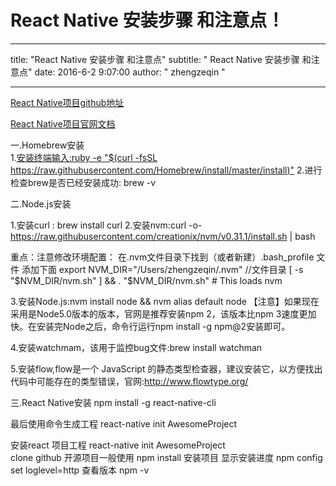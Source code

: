 # React Native 安装步骤 和注意点！
---

title: "React Native 安装步骤 和注意点"
subtitle: " React Native 安装步骤 和注意点"
date: 2016-6-2 9:07:00
author: " zhengzeqin "

---

[React Native项目github地址](https://github.com/facebook/react-native)

[React Native项目官网文档](http://facebook.github.io/react-native/docs/getting-started.html)

一.Homebrew安装  
1.[安装终端输入:ruby -e "$(curl -fsSL https://raw.githubusercontent.com/Homebrew/install/master/install)"](http://brew.sh/)
2.进行检查brew是否已经安装成功: brew -v 

二.Node.js安装

1.安装curl : brew install curl 
2.安装nvm:curl -o- https://raw.githubusercontent.com/creationix/nvm/v0.31.1/install.sh | bash

重点：注意修改环境配置：
在.nvm文件目录下找到（或者新建）.bash_profile 文件  添加下面
export NVM_DIR="/Users/zhengzeqin/.nvm" //文件目录
[ -s "$NVM_DIR/nvm.sh" ] && . "$NVM_DIR/nvm.sh" # This loads nvm

3.安装Node.js:nvm install node && nvm alias default node
【注意】如果现在采用是Node5.0版本的版本，官网是推荐安装npm 2，该版本比npm 3速度更加快。在安装完Node之后，命令行运行npm install  -g npm@2安装即可。

4.安装watchmam，该用于监控bug文件:brew install watchman


5.安装flow,flow是一个 JavaScript 的静态类型检查器，建议安装它，以方便找出代码中可能存在的类型错误，官网:http://www.flowtype.org/

三.React Native安装
npm install -g react-native-cli


最后使用命令生成工程 react-native init AwesomeProject

安装react 项目工程
react-native init AwesomeProject  
clone github 开源项目一般使用 npm install 安装项目
显示安装进度
npm config set loglevel=http
查看版本
npm -v

